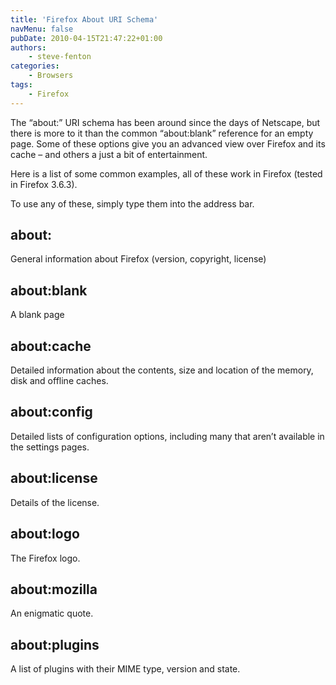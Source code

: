 ```yaml
---
title: 'Firefox About URI Schema'
navMenu: false
pubDate: 2010-04-15T21:47:22+01:00
authors:
    - steve-fenton
categories:
    - Browsers
tags:
    - Firefox
---
```


The “about:” URI schema has been around since the days of Netscape, but there is more to it than the common “about:blank” reference for an empty page. Some of these options give you an advanced view over Firefox and its cache – and others a just a bit of entertainment.

Here is a list of some common examples, all of these work in Firefox (tested in Firefox 3.6.3).

To use any of these, simply type them into the address bar.

## about:

General information about Firefox (version, copyright, license)

## about\:blank

A blank page

## about\:cache

Detailed information about the contents, size and location of the memory, disk and offline caches.

## about\:config

Detailed lists of configuration options, including many that aren’t available in the settings pages.

## about\:license

Details of the license.

## about\:logo

The Firefox logo.

## about\:mozilla

An enigmatic quote.

## about\:plugins

A list of plugins with their MIME type, version and state.